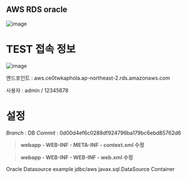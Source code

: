 ## AWS RDS oracle

![image](https://github.com/Rookies13/Senanam/assets/140288335/f699666a-b181-4dfc-8ae5-b12c54908145)


# TEST 접속 정보

![image](https://github.com/Rookies13/Senanam/assets/140288335/44637403-33ea-4d51-a81f-ad6abb6dfe02)


엔드포인트 : 
aws.ce0twkaphola.ap-northeast-2.rds.amazonaws.com

사용자 : 
admin / 12345678

# 설정
*Branch* : DB
*Commit* : 0d00d4ef6c0288df924796ba179bc6ebd85762d6

> **webapp - WEB-INF - META-INF - context.xml 수정**

<Context>
    <Resource name="jdbc/aws" auth="Container" type="javax.sql.DataSource"
        maxTotal="100" maxIdle="30" maxWaitMillis="10000"
        username="admin" password="12345678"
        driverClassName="oracle.jdbc.OracleDriver"
        url="jdbc:oracle:thin:@aws.ce0twkaphola.ap-northeast-2.rds.amazonaws.com:1521:orcl" />
</Context>

> **webapp - WEB-INF - WEB-INF - web.xml 수정**
  <resource-ref>
    <description>Oracle Datasource example</description>
    <res-ref-name>jdbc/aws</res-ref-name>
    <res-type>javax.sql.DataSource</res-type>
    <res-auth>Container</res-auth>
</resource-ref>

